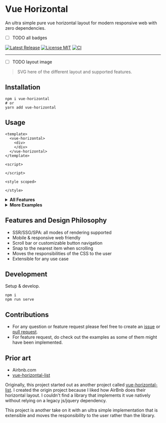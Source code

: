 # Vue Horizontal

An ultra simple pure vue horizontal layout for modern responsive web with zero dependencies.

- [ ] TODO all badges

[![Latest Release](https://img.shields.io/github/v/release/fuxingloh/vue-horizontal)](https://github.com/fuxingloh/vue-horizontal/releases)
[![License MIT](https://img.shields.io/github/license/fuxingloh/vue-horizontal)](https://github.com/fuxingloh/vue-horizontal/blob/main/LICENSE)
[![CI](https://github.com/fuxingloh/vue-horizontal/workflows/CI/badge.svg)](https://github.com/fuxingloh/vue-horizontal/actions?query=workflow%3ACI)

---

- [ ] TODO layout image
> SVG here of the different layout and supported features.

## Installation

```shell
npm i vue-horizontal
# or
yarn add vue-horizontal
```

## Usage
```vue
<template>
  <vue-horizontal>
    <div>
    </div>
  </vue-horizontal>
</template>

<script>

</script>

<style scoped>

</style>
```

<details>
<summary><b>All Features</b></summary>
- [ ] TODO
</details>

<details>
<summary><b>More Examples</b></summary>
- [ ] TODO
</details>

## Features and Design Philosophy

- SSR/SSG/SPA: all modes of rendering supported
- Mobile & responsive web friendly
- Scroll bar or customizable button navigation
- Snap to the nearest item when scrolling
- Moves the responsibilities of the CSS to the user
- Extensible for any use case

## Development
Setup & develop.

```shell
npm i
npm run serve
```

## Contributions

- For any question or feature request please feel free to create an [issue](https://github.com/fuxingloh/vue-horizontal/issues/new) or [pull request](https://github.com/fuxingloh/vue-horizontal/pulls).
- For feature request, do check out the examples as some of them might have been implemented. 

## Prior art

- Airbnb.com
- [vue-horizontal-list](https://github.com/fuxingloh/vue-horizontal-list)

Originally, this project started out as another project called [vue-horizontal-list](https://github.com/fuxingloh/vue-horizontal-list).
I created the origin project because I liked how AirBnb does their horizontal layout.
I couldn't find a library that implements it vue natively without relying on a legacy js/jquery dependency.    

This project is another take on it with an ultra simple implementation that is extensible and moves the responsibility 
to the user rather than the library.
